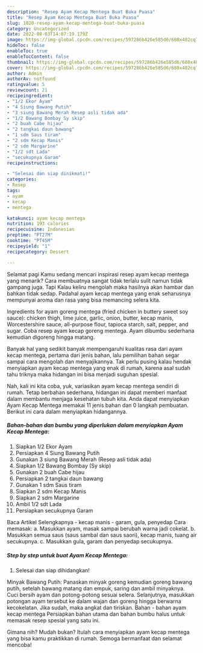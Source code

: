 ```yaml
---
description: "Resep Ayam Kecap Mentega Buat Buka Puasa"
title: "Resep Ayam Kecap Mentega Buat Buka Puasa"
slug: 1820-resep-ayam-kecap-mentega-buat-buka-puasa
category: Uncategorized
date: 2022-08-03T14:07:19.179Z
image: https://img-global.cpcdn.com/recipes/597286b426e585d6/680x482cq70/ayam-kecap-mentega-foto-resep-utama.jpg
hideToc: false
enableToc: true
enableTocContent: false
thumbnail: https://img-global.cpcdn.com/recipes/597286b426e585d6/680x482cq70/ayam-kecap-mentega-foto-resep-utama.jpg
cover: https://img-global.cpcdn.com/recipes/597286b426e585d6/680x482cq70/ayam-kecap-mentega-foto-resep-utama.jpg
author: Admin
authorAv: notfound
ratingvalue: 5
reviewcount: 21
recipeingredient:
- "1/2 Ekor Ayam"
- "4 Siung Bawang Putih"
- "3 siung Bawang Merah Resep asli tidak ada"
- "1/2 Bawang Bombay Sy skip"
- "2 buah Cabe hijau"
- "2 tangkai daun bawang"
- "1 sdm Saus tiram"
- "2 sdm Kecap Manis"
- "2 sdm Margarine"
- "1/2 sdt Lada"
- "secukupnya Garam"
recipeinstructions:

- "Selesai dan siap dinikmati!"
categories:
- Resep
tags:
- ayam
- kecap
- mentega

katakunci: ayam kecap mentega 
nutrition: 193 calories
recipecuisine: Indonesian
preptime: "PT27M"
cooktime: "PT45M"
recipeyield: "1"
recipecategory: Dessert

---
```



Selamat pagi Kamu sedang mencari inspirasi resep ayam kecap mentega yang menarik? Cara membuatnya sangat tidak terlalu sulit namun tidak gampang juga. Tapi Kalau keliru mengolah maka hasilnya akan hambar dan bahkan tidak sedap. Padahal ayam kecap mentega yang enak seharusnya mempunyai aroma dan rasa yang bisa memancing selera kita.


Ingredients for ayam goreng mentega (fried chicken in buttery sweet soy sauce): chicken thigh, lime juice, garlic, onion, butter, kecap manis, Worcestershire sauce, all-purpose flour, tapioca starch, salt, pepper, and sugar. Coba resep ayam kecap goreng mentega. Ayam dibumbu sederhana kemudian digoreng hingga matang.

Banyak hal yang sedikit banyak mempengaruhi kualitas rasa dari ayam kecap mentega, pertama dari jenis bahan, lalu pemilihan bahan segar sampai cara mengolah dan menyajikannya. Tak perlu pusing kalau hendak menyiapkan ayam kecap mentega yang enak di rumah, karena asal sudah tahu triknya maka hidangan ini bisa menjadi suguhan spesial.


Nah, kali ini kita coba, yuk, variasikan ayam kecap mentega sendiri di rumah. Tetap berbahan sederhana, hidangan ini dapat memberi manfaat dalam membantu menjaga kesehatan tubuh kita. Anda dapat menyiapkan Ayam Kecap Mentega memakai 11 jenis bahan dan 0 langkah pembuatan. Berikut ini cara dalam menyiapkan hidangannya.

<!--inarticleads1-->

##### Bahan-bahan dan bumbu yang diperlukan dalam menyiapkan Ayam Kecap Mentega:

1. Siapkan 1/2 Ekor Ayam
1. Persiapkan 4 Siung Bawang Putih
1. Gunakan 3 siung Bawang Merah (Resep asli tidak ada)
1. Siapkan 1/2 Bawang Bombay (Sy skip)
1. Gunakan 2 buah Cabe hijau
1. Persiapkan 2 tangkai daun bawang
1. Gunakan 1 sdm Saus tiram
1. Siapkan 2 sdm Kecap Manis
1. Siapkan 2 sdm Margarine
1. Ambil 1/2 sdt Lada
1. Persiapkan secukupnya Garam


Baca Artikel Selengkapnya - kecap manis - garam, gula, penyedap Cara memasak: a. Masukkan ayam, masak sampai berubah warna jadi cokelat. b. Masukkan semua saus (saus sambal dan saus saori), kecap manis, tuang air secukupnya. c. Masukkan gula, garam dan penyedap secukupnya. 

<!--inarticleads2-->

##### Step by step untuk buat Ayam Kecap Mentega:


1. Selesai dan siap dihidangkan!

Minyak Bawang Putih: Panaskan minyak goreng kemudian goreng bawang putih, setelah bawang matang dan empuk, saring dan ambil minyaknya. Cuci bersih ayam dan potong-potong sesuai selera. Selanjutnya, masukkan potongan ayam tersebut ke dalam wajan dan goreng hingga berwarna kecokelatan. Jika sudah, maka angkat dan tiriskan. Bahan - bahan ayam kecap mentega Persiapkan bahan utama dan bahan bumbu halus untuk memasak resep spesial yang satu ini. 

Gimana nih? Mudah bukan? Itulah cara menyiapkan ayam kecap mentega yang bisa kamu praktikkan di rumah. Semoga bermanfaat dan selamat mencoba!
